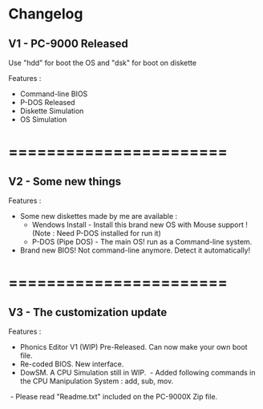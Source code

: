 # Changelog

V1 - PC-9000 Released
------
Use "hdd" for boot the OS and "dsk" for boot on diskette

Features :
 - Command-line BIOS
 - P-DOS Released
 - Diskette Simulation
 - OS Simulation
 
# =======================
V2 - Some new things
------
Features :
 - Some new diskettes made by me are available :
   - Wendows Install - Install this brand new OS with Mouse support ! (Note : Need P-DOS installed for run it)
   - P-DOS (Pipe DOS) - The main OS! run as a Command-line system.
 - Brand new BIOS! Not command-line anymore. Detect it automatically!
 
# =======================
V3 - The customization update
------

Features :
  - Phonics Editor V1 (WIP) Pre-Released. Can now make your own boot file.
  - Re-coded BIOS. New interface.
  - DowSM. A CPU Simulation still in WIP.
  - Added following commands in the CPU Manipulation System : add, sub, mov.
  
  - Please read "Readme.txt" included on the PC-9000X Zip file.
